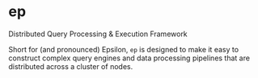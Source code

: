 # ep
Distributed Query Processing &amp; Execution Framework

Short for (and pronounced) Epsilon, `ep` is designed to make it easy to
construct complex query engines and data processing pipelines that are
distributed across a cluster of nodes.
